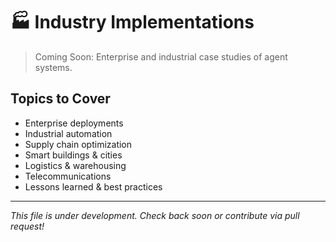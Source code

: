 # 🏭 Industry Implementations

> Coming Soon: Enterprise and industrial case studies of agent systems.

## Topics to Cover

- Enterprise deployments
- Industrial automation
- Supply chain optimization
- Smart buildings & cities
- Logistics & warehousing
- Telecommunications
- Lessons learned & best practices

---

*This file is under development. Check back soon or contribute via pull request!*